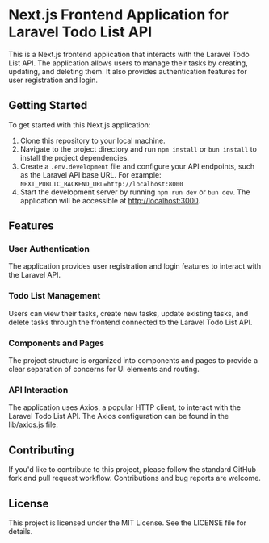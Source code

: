 # Next.js Frontend Application for Laravel Todo List API

This is a Next.js frontend application that interacts with the Laravel Todo List API. The application allows users to manage their tasks by creating, updating, and deleting them. It also provides authentication features for user registration and login.

## Getting Started

To get started with this Next.js application:

1. Clone this repository to your local machine.
2. Navigate to the project directory and run `npm install` or `bun install` to install the project dependencies.
3. Create a `.env.development` file and configure your API endpoints, such as the Laravel API base URL. For example: `NEXT_PUBLIC_BACKEND_URL=http://localhost:8000`
4. Start the development server by running `npm run dev` or `bun dev`. The application will be accessible at <http://localhost:3000>.

## Features

### User Authentication

The application provides user registration and login features to interact with the Laravel API.

### Todo List Management

Users can view their tasks, create new tasks, update existing tasks, and delete tasks through the frontend connected to the Laravel Todo List API.

### Components and Pages

The project structure is organized into components and pages to provide a clear separation of concerns for UI elements and routing.

### API Interaction

The application uses Axios, a popular HTTP client, to interact with the Laravel Todo List API. The Axios configuration can be found in the lib/axios.js file.

## Contributing

If you'd like to contribute to this project, please follow the standard GitHub fork and pull request workflow. Contributions and bug reports are welcome.

## License

This project is licensed under the MIT License. See the LICENSE file for details.